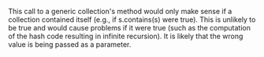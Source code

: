 This call to a generic collection's method would only make sense if a collection contained itself (e.g., if s.contains(s) were true). This is unlikely to be true and would cause problems if it were true (such as the computation of the hash code resulting in infinite recursion). It is likely that the wrong value is being passed as a parameter.